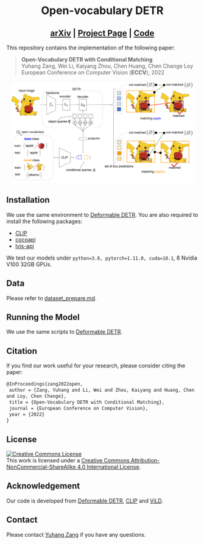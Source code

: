 <h1 align="center"> Open-vocabulary DETR </h1>

<h2 align="center">
  <a href="https://arxiv.org/pdf/2203.11876.pdf">arXiv</a> |
  <a href="https://www.mmlab-ntu.com/project/ovdetr/index.html">Project Page</a> |
  <a href="https://github.com/yuhangzang/OV-DETR">Code</a>
</h2>

This repository contains the implementation of the following paper:
> **Open-Vocabulary DETR with Conditional Matching**<br>
> Yuhang Zang, Wei Li, Kaiyang Zhou, Chen Huang, Chen Change Loy<br>
> European Conference on Computer Vision (**ECCV**), 2022<br>
  
<p align="center">
  <img width=95% src="./assets/framework.png">
</p>

## Installation

We use the same environment to [Deformable DETR](https://github.com/fundamentalvision/Deformable-DETR).
You are also required to install the following packages:

- [CLIP](https://github.com/openai/CLIP)
- [cocoapi](https://github.com/cocodataset/cocoapi)
- [lvis-api](https://github.com/lvis-dataset/lvis-api)

We test our models under ```python=3.8, pytorch=1.11.0, cuda=10.1```, 8 Nvidia V100 32GB GPUs.

## Data
Please refer to [dataset_prepare.md](./dataset_prepare.md).

## Running the Model
We use the same scripts to [Deformable DETR](https://github.com/fundamentalvision/Deformable-DETR).

## Citation
If you find our work useful for your research, please consider citing the paper:
```
@InProceedings{zang2022open,
 author = {Zang, Yuhang and Li, Wei and Zhou, Kaiyang and Huang, Chen and Loy, Chen Change},
 title = {Open-Vocabulary DETR with Conditional Matching},
 journal = {European Conference on Computer Vision},
 year = {2022}
}
```

## License
<a rel="license" href="http://creativecommons.org/licenses/by-nc-sa/4.0/"><img alt="Creative Commons License" style="border-width:0" src="https://i.creativecommons.org/l/by-nc-sa/4.0/88x31.png" /></a><br />This work is licensed under a <a rel="license" href="http://creativecommons.org/licenses/by-nc-sa/4.0/">Creative Commons Attribution-NonCommercial-ShareAlike 4.0 International License</a>.

## Acknowledgement
Our code is developed from [Deformable DETR](https://github.com/fundamentalvision/Deformable-DETR), [CLIP](https://github.com/openai/CLIP) and [ViLD](https://github.com/tensorflow/tpu/tree/master/models/official/detection/projects/vild).

## Contact
Please contact [Yuhang Zang](mailto:zang0012@ntu.edu.sg) if you have any questions.